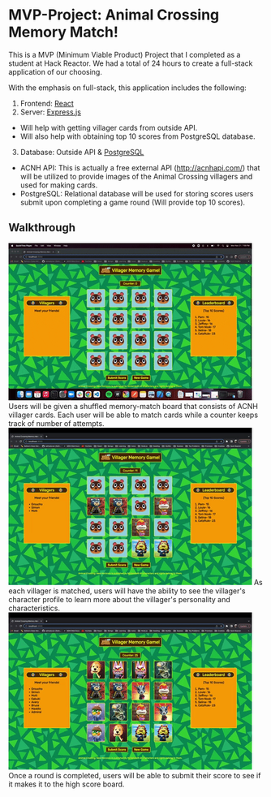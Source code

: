 # MVP-Project: Animal Crossing Memory Match!

This is a MVP (Minimum Viable Product) Project that I completed as a student at Hack Reactor. We had a total of 24 hours to create a full-stack application of our choosing.

With the emphasis on full-stack, this application includes the following:
1. Frontend: [React](https://reactjs.org/)
2. Server: [Express.js](https://expressjs.com/)
- Will help with getting villager cards from outside API.
- Will also help with obtaining top 10 scores from PostgreSQL database.
3. Database: Outside API & [PostgreSQL](https://www.postgresql.org/)
- ACNH API: This is actually a free external API (http://acnhapi.com/) that will be utilized to provide images of the Animal Crossing villagers and used for making cards.
- PostgreSQL: Relational database will be used for storing scores users submit upon completing a game round (Will provide top 10 scores).

## Walkthrough
<img src="./demo/MatchingGif.gif">
Users will be given a shuffled memory-match board that consists of ACNH villager cards. Each user will be able to match cards while a counter keeps track of number of attempts.
<img src="./demo/ProfileGif.gif">
As each villager is matched, users will have the ability to see the villager's character profile to learn more about the villager's personality and characteristics.
<img src="./demo/ScoreGif.gif">
Once a round is completed, users will be able to submit their score to see if it makes it to the high score board.